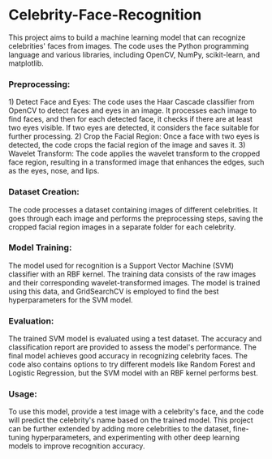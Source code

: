 # Celebrity-Face-Recognition

This project aims to build a machine learning model that can recognize celebrities' faces from images. The code uses the Python programming language and various libraries, including OpenCV, NumPy, scikit-learn, and matplotlib.

<h3> Preprocessing:</h3>
1) Detect Face and Eyes: The code uses the Haar Cascade classifier from OpenCV to detect faces and eyes in an image. It processes each image to find faces, and then for each detected face, it checks if there are at least two eyes visible. If two eyes are detected, it considers the face suitable for further processing.
2) Crop the Facial Region: Once a face with two eyes is detected, the code crops the facial region of the image and saves it.
3) Wavelet Transform: The code applies the wavelet transform to the cropped face region, resulting in a transformed image that enhances the edges, such as the eyes, nose, and lips.
<br>
<h3>Dataset Creation:</h3>
The code processes a dataset containing images of different celebrities. It goes through each image and performs the preprocessing steps, saving the cropped facial region images in a separate folder for each celebrity.
<br>
<h3>Model Training:</h3>
The model used for recognition is a Support Vector Machine (SVM) classifier with an RBF kernel. The training data consists of the raw images and their corresponding wavelet-transformed images. The model is trained using this data, and GridSearchCV is employed to find the best hyperparameters for the SVM model.
<br>
<h3>Evaluation:</h3>
The trained SVM model is evaluated using a test dataset. The accuracy and classification report are provided to assess the model's performance.
The final model achieves good accuracy in recognizing celebrity faces. The code also contains options to try different models like Random Forest and Logistic Regression, but the SVM model with an RBF kernel performs best.
<br>
<h3>Usage:</h3>
To use this model, provide a test image with a celebrity's face, and the code will predict the celebrity's name based on the trained model.
This project can be further extended by adding more celebrities to the dataset, fine-tuning hyperparameters, and experimenting with other deep learning models to improve recognition accuracy.
